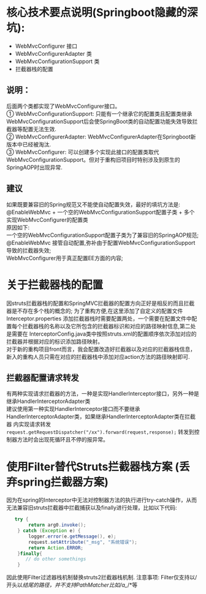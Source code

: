# 核心技术要点说明(Springboot隐藏的深坑):
 - WebMvcConfigurer 接口
 - WebMvcConfigurerAdapter 类
 - WebMvcConfigurationSupport 类
 - 拦截器栈的配置

## 说明：
 后面两个类都实现了WebMvcConfigurer接口。<br/>
 ① WebMvcConfigurationSupport: 只能有一个继承它的配置类且配置类继承WebMvcConfigurationSupport后会使SpringBoot类的自动配置功能失效导致拦截器等配置无法生效. <br/>
 ② WebMvcConfigurerAdapter: WebMvcConfigurerAdapter在Springboot新版本中已经被淘汰. <br/>
 ③ WebMvcConfigurer: 可以创建多个实现此接口的配置类取代WebMvcConfigurationSupport。但对于重构旧项目时特别涉及到原生的SpringAOP时出现异常. <br/>
## 建议 
 如果既要兼容旧的Spring规范又不能使自动配置失效，最好的填坑方法是: <br/>
 @EnableWebMvc + 一个空的WebMvcConfigurationSupport配置子类 + 多个实现WebMvcConfigurer的配置类 <br/>
 原因如下:<br/>
 一个空的WebMvcConfigurationSupport配置子类为了兼容旧的SpringAOP规范; <br/>
 @EnableWebMvc 接管自动配置,弥补由于配置WebMvcConfigurationSupport导致的拦截器失效; <br/>
 WebMvcConfigurer用于真正配置EE方面的内容; <br>
 
 # 关于拦截器栈的配置
 因struts拦截器栈的配置和SpringMVC拦截器的配置方向正好是相反的而且拦截器是不存在多个栈的概念的; 为了重构方便,在这里添加了自定义的配置文件Interceptor.properties
 添加拦截器栈时需要配置两处，一个需要在配置文件中配置每个拦截器栈的名称以及它所包含的拦截器标识和对应的路径映射信息,第二处是需要在
 InterceptorConfig.java类中按照struts.xml的配置顺序依次添加对应的拦截器并根据对应的标识添加路径映射。<br/>
 对于新的重构项目front而言，我会配置改造好拦截器以及对应的拦截器栈信息，新入的重构人员只需在对应的拦截器栈中添加对应action方法的路径映射即可.
 
 ## 拦截器配置请求转发
 有两种实现请求拦截器的方法，一种是实现HandlerInterceptor接口，另外一种是继承HandlerInterceptorAdapter类<br/>
 建议使用第一种实现HandlerInterceptor接口而不要继承HandlerInterceptorAdapter类，如果继承HandlerInterceptorAdapter类在拦截器
 内实现请求转发 ``request.getRequestDispatcher("/xx").forward(request,response);`` 转发到控制器方法时会出现死循环且不停的报异常。
 
 # 使用Filter替代Struts拦截器栈方案 (丢弃spring拦截器方案)
 因为在spring的Interceptor中无法对控制器方法的执行进行try-catch操作，从而无法兼容旧struts拦截器中拦截捕获以及finally进行处理，比如以下代码:<br/>
```java
   try {
        return arg0.invoke();
    } catch (Exception e) {
        logger.error(e.getMessage(), e);
        request.setAttribute("_msg", "系统错误");
        return Action.ERROR;
    }finally{
       // do other somethings
    }
 ```
因此使用Filter过滤器栈机制替换struts2拦截器栈机制. 注意事项: Filter仅支持以/开头以*结尾的路径，并不支持PathMatcher比如/a_*/*等